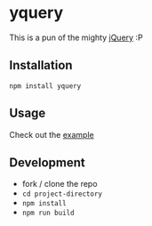 # yquery

This is a pun of the mighty [jQuery](http://jquery.com/) :P

## Installation

`npm install yquery`

## Usage

Check out the [example](examples/basic/basic.js)

## Development

- fork / clone the repo
- `cd project-directory`
- `npm install`
- `npm run build`
